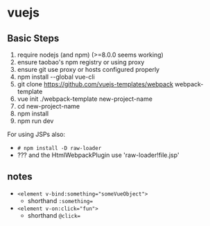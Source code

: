 # vuejs

## Basic Steps

1. require nodejs (and npm) (>=8.0.0 seems working)
2. ensure taobao's npm registry or using proxy
3. ensure git use proxy or hosts configured properly
4. npm install --global vue-cli
5. git clone https://github.com/vuejs-templates/webpack webpack-template
6. vue init ./webpack-template new-project-name
7. cd new-project-name
8. npm install
9. npm run dev

For using JSPs also:

* `# npm install -D raw-loader`
* ??? and the HtmlWebpackPlugin use 'raw-loader!file.jsp'

## notes

* `<element v-bind:something="someVueObject">`
    * shorthand `:something=`
* `<element v-on:click="fun">`
    * shorthand `@click=`